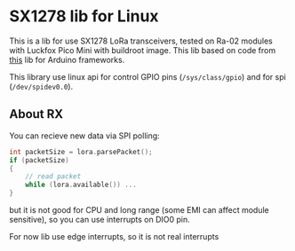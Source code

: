 # SX1278 lib for Linux

This is a lib for use SX1278 LoRa transceivers, tested on Ra-02 modules with Luckfox Pico Mini with buildroot image. This lib based on code from [this](https://github.com/sandeepmistry/arduino-LoRa) lib for Arduino frameworks.

This library use linux api for control GPIO pins (`/sys/class/gpio`) and for spi (`/dev/spidev0.0`).


## About RX

You can recieve new data via SPI polling:

```c
int packetSize = lora.parsePacket();
if (packetSize)
{
    // read packet
    while (lora.available()) ...
}
```

but it is not good for CPU and long range (some EMI can affect module sensitive), so you can use interrupts on DIO0 pin.

For now lib use edge interrupts, so it is not real interrupts